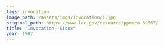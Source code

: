 ```yaml
---
tags: invocation
image_path: /assets/imgs/invocation/1.jpg
original_path: https://www.loc.gov/resource/ppmsca.39867/
title: "Invocation--Sioux"
year: 1907
---
```



